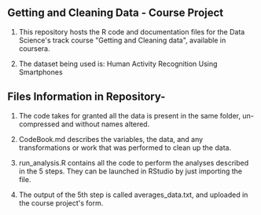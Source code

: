 ## Getting and Cleaning Data - Course Project

1. This repository hosts the R code and documentation files for the Data Science's track course "Getting and Cleaning data", available in coursera.

2. The dataset being used is: Human Activity Recognition Using Smartphones

## Files Information in Repository-

1. The code takes for granted all the data is present in the same folder, un-compressed and without names altered.

2. CodeBook.md describes the variables, the data, and any transformations or work that was performed to clean up the data.

3. run_analysis.R contains all the code to perform the analyses described in the 5 steps. They can be launched in RStudio by just importing the file.

4. The output of the 5th step is called averages_data.txt, and uploaded in the course project's form.
